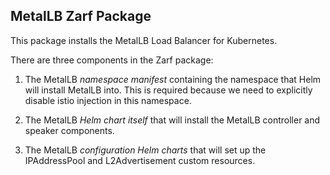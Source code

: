 
## MetalLB Zarf Package

This package installs the MetalLB Load Balancer for Kubernetes.

There are three components in the Zarf package:

1. The MetalLB _namespace manifest_ containing the namespace that Helm will install MetalLB into. This is required because we need to explicitly disable istio injection in this namespace.

2. The MetalLB _Helm chart itself_ that will install the MetalLB controller and speaker components.

3. The MetalLB _configuration Helm charts_ that will set up the IPAddressPool and L2Advertisement custom resources.
